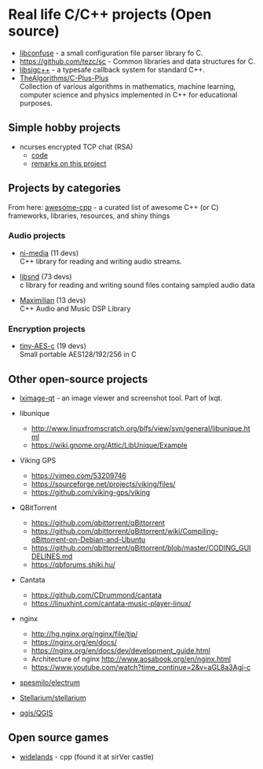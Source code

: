 
# Real life C/C++ projects (Open source)

* [libconfuse](https://github.com/martinh/libconfuse) - a small configuration file parser library fo C.
* <https://github.com/tezc/sc>  - Common libraries and data structures for C.
* [libsigc++](https://libsigcplusplus.github.io/libsigcplusplus/index.html) - a typesafe callback system for standard C++.
* [TheAlgorithms/C-Plus-Plus](https://github.com/TheAlgorithms/C-Plus-Plus)
<br> Collection of various algorithms in mathematics, machine learning, computer science and physics implemented in C++ for educational purposes.

## Simple hobby projects
* ncurses encrypted TCP chat (RSA) 
	* [code](https://github.com/edghyhdz/silver-sniffle)
	* [remarks on this project](https://www.reddit.com/r/programming/comments/m9qhlr/oc_terminal_tcp_chat_with_encryption_end_to_end_c/)

## Projects by categories

From here: [awesome-cpp](https://github.com/fffaraz/awesome-cpp) - 
a curated list of awesome C++ (or C) frameworks, libraries, resources, and shiny things

### Audio projects
* [ni-media](https://github.com/NativeInstruments/ni-media) (11 devs)
<br> C++ library for reading and writing audio streams.

* [libsnd](https://github.com/libsndfile/libsndfile) (73 devs)
<br> c library for reading and writing sound files containg sampled audio data 

* [Maximilian](https://github.com/micknoise/Maximilian) (13 devs)
<br> C++ Audio and Music DSP Library

### Encryption projects
* [tiny-AES-c](https://github.com/kokke/tiny-AES-c) (19 devs)
<br> Small portable AES128/192/256 in C

## Other open-source projects

* [lximage-qt](https://github.com/lxqt/lximage-qt) - an image viewer and screenshot tool. Part of lxqt.
* libunique
	* <http://www.linuxfromscratch.org/blfs/view/svn/general/libunique.html>
	* <https://wiki.gnome.org/Attic/LibUnique/Example>


* Viking GPS
	* <https://vimeo.com/53209746>
	* <https://sourceforge.net/projects/viking/files/>
	* <https://github.com/viking-gps/viking>
* QBitTorrent
	* <https://github.com/qbittorrent/qBittorrent>
	* <https://github.com/qbittorrent/qBittorrent/wiki/Compiling-qBittorrent-on-Debian-and-Ubuntu>
	* <https://github.com/qbittorrent/qBittorrent/blob/master/CODING_GUIDELINES.md>
	* <https://qbforums.shiki.hu/>
* Cantata
	* <https://github.com/CDrummond/cantata>
	* <https://linuxhint.com/cantata-music-player-linux/>
* nginx
	* <http://hg.nginx.org/nginx/file/tip/>
	* <https://nginx.org/en/docs/>
	* <https://nginx.org/en/docs/dev/development_guide.html>
	* Architecture of nginx <http://www.aosabook.org/en/nginx.html>
	* <https://www.youtube.com/watch?time_continue=2&v=aGL8a3Agj-c>


* [spesmilo/electrum](https://github.com/spesmilo/electrum)
* [Stellarium/stellarium](https://github.com/Stellarium/stellarium)
* [qgis/QGIS](https://github.com/qgis/QGIS)



## Open source games
* [widelands](https://www.widelands.org/) - cpp (found it at sirVer castle)
